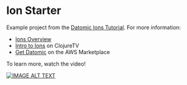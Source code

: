 # Ion Starter

Example project from the [Datomic Ions Tutorial](https://docs.datomic.com/cloud/ions/ions-tutorial.html). For more information:

* [Ions Overview](https://docs.datomic.com/cloud/ions/ions.html)
* [Intro to Ions](https://www.youtube.com/watch?v=3BRO-Xb32Ic) on ClojureTV
* [Get Datomic](https://aws.amazon.com/marketplace/pp/prodview-otb76awcrb7aa) on the AWS Marketplace

To learn more, watch the video!

[![IMAGE ALT TEXT](https://img.youtube.com/vi/3BRO-Xb32Ic/0.jpg)](http://www.youtube.com/watch?v=3BRO-Xb32Ic "Datomic Ions")

